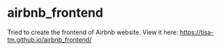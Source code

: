 # airbnb_frontend
Tried to create the frontend of Airbnb website. View it here: https://tisa-tm.github.io/airbnb_frontend/

